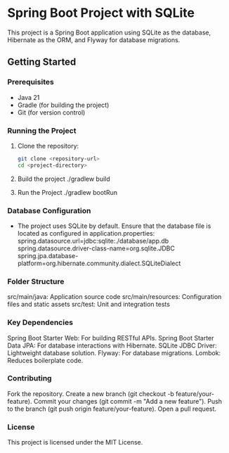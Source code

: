 # Spring Boot Project with SQLite

This project is a Spring Boot application using SQLite as the database, Hibernate as the ORM, and Flyway for database migrations.

## Getting Started

### Prerequisites
- Java 21
- Gradle (for building the project)
- Git (for version control)

### Running the Project

1. Clone the repository:
   ```bash
   git clone <repository-url>
   cd <project-directory>
   
2. Build the project
   ./gradlew build

3. Run the Project
   ./gradlew bootRun

### Database Configuration
- The project uses SQLite by default. Ensure that the database file is located as configured in application.properties:
  spring.datasource.url=jdbc:sqlite:./database/app.db
  spring.datasource.driver-class-name=org.sqlite.JDBC
  spring.jpa.database-platform=org.hibernate.community.dialect.SQLiteDialect

### Folder Structure
src/main/java: Application source code
src/main/resources: Configuration files and static assets
src/test: Unit and integration tests

### Key Dependencies
Spring Boot Starter Web: For building RESTful APIs.
Spring Boot Starter Data JPA: For database interactions with Hibernate.
SQLite JDBC Driver: Lightweight database solution.
Flyway: For database migrations.
Lombok: Reduces boilerplate code.

### Contributing
Fork the repository.
Create a new branch (git checkout -b feature/your-feature).
Commit your changes (git commit -m "Add a new feature").
Push to the branch (git push origin feature/your-feature).
Open a pull request.

### License
This project is licensed under the MIT License.
